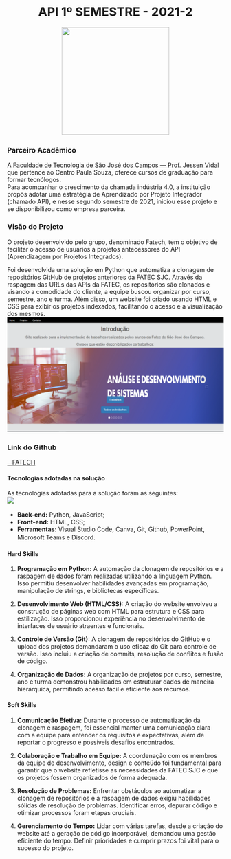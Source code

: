 <h1 align="center">API 1º SEMESTRE - 2021-2</h1>
<p align="center"><img src="https://avatars.githubusercontent.com/u/88987612?v=4" height="250" width="250"></p>

### Parceiro Acadêmico

A [Faculdade de Tecnologia de São José dos Campos — Prof. Jessen Vidal](https://fatecsjc-prd.azurewebsites.net/) que pertence ao Centro Paula Souza, oferece cursos de graduação para formar tecnólogos.  
Para acompanhar o crescimento da chamada indústria 4.0, a instituição propôs adotar uma estratégia de Aprendizado por Projeto Integrador (chamado API), e nesse segundo semestre de 2021, iniciou esse projeto e se disponibilizou como empresa parceira.

### Visão do Projeto

O projeto desenvolvido pelo grupo, denominado Fatech, tem o objetivo de facilitar o acesso de usuários a projetos antecessores do API (Aprendizagem por Projetos Integrados).

Foi desenvolvida uma solução em Python que automatiza a clonagem de repositórios GitHub de projetos anteriores da FATEC SJC. Através da raspagem das URLs das APIs da FATEC, os repositórios são clonados e visando a comodidade do cliente, a equipe buscou organizar por curso, semestre, ano e turma. Além disso, um website foi criado usando HTML e CSS para exibir os projetos indexados, facilitando o acesso e a visualização dos mesmos.
<img src="../img/imagem1semestre.png">


### Link do Github
<a href="https://github.com/Grupo-4-Fatech/API-1Semestre" target="_blank"><span>&nbsp;&nbsp;&nbsp;</span><span>FATECH</span></a>

#### Tecnologias adotadas na solução

As tecnologias adotadas para a solução foram as seguintes:  
<img src="https://user-images.githubusercontent.com/89141910/142216674-639552c3-d3bc-4b0a-acd8-bff90f3d93a0.png">

- **Back-end:** Python, JavaScript;
- **Front-end:** HTML, CSS;
- **Ferramentas:** Visual Studio Code, Canva, Git, Github, PowerPoint, Microsoft Teams e Discord. ㅤ


#### Hard Skills

1. **Programação em Python:** A automação da clonagem de repositórios e a raspagem de dados foram realizadas utilizando a linguagem Python. Isso permitiu desenvolver habilidades avançadas em programação, manipulação de strings, e bibliotecas específicas.

2. **Desenvolvimento Web (HTML/CSS):** A criação do website envolveu a construção de páginas web com HTML para estrutura e CSS para estilização. Isso proporcionou experiência no desenvolvimento de interfaces de usuário atraentes e funcionais.

3. **Controle de Versão (Git):** A clonagem de repositórios do GitHub e o upload dos projetos demandaram o uso eficaz do Git para controle de versão. Isso incluiu a criação de commits, resolução de conflitos e fusão de código.

4. **Organização de Dados:** A organização de projetos por curso, semestre, ano e turma demonstrou habilidades em estruturar dados de maneira hierárquica, permitindo acesso fácil e eficiente aos recursos.

#### Soft Skills  

1. **Comunicação Efetiva:** Durante o processo de automatização da clonagem e raspagem, foi essencial manter uma comunicação clara com a equipe para entender os requisitos e expectativas, além de reportar o progresso e possíveis desafios encontrados.

2. **Colaboração e Trabalho em Equipe:** A coordenação com os membros da equipe de desenvolvimento, design e conteúdo foi fundamental para garantir que o website refletisse as necessidades da FATEC SJC e que os projetos fossem organizados de forma adequada.

3. **Resolução de Problemas:** Enfrentar obstáculos ao automatizar a clonagem de repositórios e a raspagem de dados exigiu habilidades sólidas de resolução de problemas. Identificar erros, depurar código e otimizar processos foram etapas cruciais.

4. **Gerenciamento do Tempo:** Lidar com várias tarefas, desde a criação do website até a geração de código incorporável, demandou uma gestão eficiente do tempo. Definir prioridades e cumprir prazos foi vital para o sucesso do projeto.
